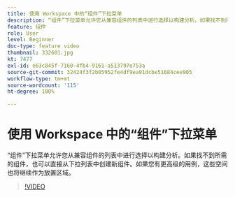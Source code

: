 ```yaml
---
title: 使用 Workspace 中的“组件”下拉菜单
description: “组件”下拉菜单允许您从兼容组件的列表中进行选择以构建分析。如果找不到所需的组件，也可以直接从下拉列表中创建新组件。如果您有更高级的用例，这些空间也将继续作为放置区域。
feature: 组件
role: User
level: Beginner
doc-type: feature video
thumbnail: 332601.jpg
kt: 7477
exl-id: e63c845f-7160-4fb4-9161-a513797e753a
source-git-commit: 32424f3f2b05952fe4df9ea91dcbe51684cee905
workflow-type: tm+mt
source-wordcount: '115'
ht-degree: 100%

---
```


# 使用 Workspace 中的“组件”下拉菜单

“组件”下拉菜单允许您从兼容组件的列表中进行选择以构建分析。如果找不到所需的组件，也可以直接从下拉列表中创建新组件。如果您有更高级的用例，这些空间也将继续作为放置区域。

>[!VIDEO](https://video.tv.adobe.com/v/332601/?quality=12&learn=on)
